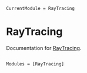 ```@meta
CurrentModule = RayTracing
```

# RayTracing

Documentation for [RayTracing](https://github.com/jessica-kent/RayTracing.jl).

```@index
```

```@autodocs
Modules = [RayTracing]
```

